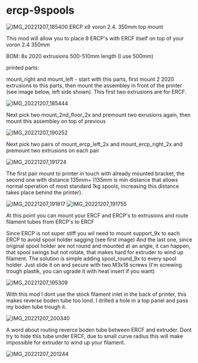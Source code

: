 # ercp-9spools
![IMG_20221207_185400](https://user-images.githubusercontent.com/93879201/206227678-8356ca5e-5de7-41df-8b7a-2e96e006cae7.jpg)
ERCP x9 voron 2.4. 350mm top mount

This mod will allow you to place 9 ERCP's with ERCF itself on top of your voron 2.4 350mm

BOM: 8x 2020 extrusions 500-510mm length (I use 500mm)

printed parts:

mount_right and mount_left - start with this parts, first mount 2 2020 extrusions to this parts, then mount the assembley in front of the printer (see image below, left side shown). This first two extrusions are for ERCF.

![IMG_20221207_185444](https://user-images.githubusercontent.com/93879201/206233546-01ea9fa7-74de-475d-932e-f7592cb9ba99.jpg)




Next pick two mount_2nd_floor_2x and premount two exrusions again, then mount this assembley on top of previous

![IMG_20221207_190252](https://user-images.githubusercontent.com/93879201/206230995-0cf905d3-edd8-417b-a67e-fcfd1235687e.jpg)

Next pick two pairs of mount_ercp_left_2x and mount_ercp_right_2x and premount two extrusions on each pair

![IMG_20221207_191724](https://user-images.githubusercontent.com/93879201/206235554-92ae116a-8270-487d-9a3f-59bfbc737540.jpg)

The first pair mount to printer in touch with already mounted bracket, the second one with distance 135mm+ (135mm is min distance that allows normal operation of most standard 1kg spools, increasing this distance takes place behind the printer).

![IMG_20221207_191817](https://user-images.githubusercontent.com/93879201/206237084-fccfe504-783d-4aa0-95ec-230c6e20276c.jpg)
![IMG_20221207_191755](https://user-images.githubusercontent.com/93879201/206237126-217ea8c2-0c8c-46cd-996f-d17a5af17253.jpg)

At this point you can mount your ERCF and ERCP's to extrusions and route filament tubes from ERCP's to ERCF

Since ERCP is not super stiff you wil need to mount support_9x to each ERCP to avoid spool holder sagging (see first image)
And the last one, since original spool holder are not round and mounted at an angle, it can happen, that spool swings but not rotate, that makes hard for extruder to wind up filament. The solution is simple adding spool_round_9x to every spool holder. Just slide it on and secure with two M3x18 screws (I'm screwing trough plastik, you can ugrade it with heat insert if you want)

![IMG_20221207_195309](https://user-images.githubusercontent.com/93879201/206242249-ce672826-ec76-4f1c-aacd-70a80a37b348.jpg)


With this mod I dont use the stock filament inlet in the back of printer, this makes reverse boden tube too lond. I drilled a hole in a top panel and pass my boden tube trough it.

![IMG_20221207_200340](https://user-images.githubusercontent.com/93879201/206244392-17370e69-8cd5-4d7d-9f42-927afb485aff.jpg)

A word about routing reverce boden tube between ERCF and extruder. Dont try to hide this tube under ERCF, due to small curve radius this will make impossible for extruder to wind up your filament.

![IMG_20221207_201244](https://user-images.githubusercontent.com/93879201/206246335-5e054ca0-a842-4bac-a7db-6e3e2ba2109c.jpg)



